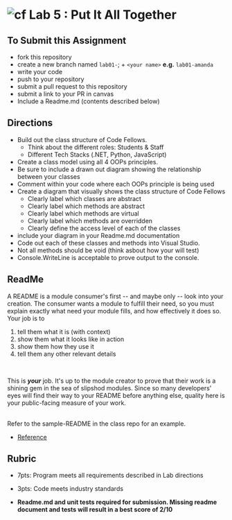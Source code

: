 ![cf](http://i.imgur.com/7v5ASc8.png) Lab 5 : Put It All Together
=====================================

## To Submit this Assignment
- fork this repository
- create a new branch named `lab01-`; + `<your name>` **e.g.** `lab01-amanda`
- write your code
- push to your repository
- submit a pull request to this repository
- submit a link to your PR in canvas
- Include a Readme.md (contents described below)

## Directions
- Build out the class structure of Code Fellows.
	- Think about the different roles: Students & Staff
	- Different Tech Stacks (.NET, Python, JavaScript)
- Create a class model using all 4 OOPs principles. 
- Be sure to include a drawn out diagram showing the relationship between your classes
- Comment within your code where each OOPs principle is being used
- Create a diagram that visually shows the class structure of Code Fellows
	- Clearly label which classes are abstract
	- Clearly label which methods are abstract
	- Clearly label which methods are virtual
	- Clearly label which methods are overridden 
	- Clearly define the access level of each of the classes
- include your diagram in your Readme.md documentation
- Code out each of these classes and methods into Visual Studio. 
- Not all methods should be void (think asbout how your will test)
- Console.WriteLine is acceptable to prove output to the console. 

## ReadMe
A README is a module consumer's first -- and maybe only -- look into your creation. The consumer wants a module to fulfill their need, so you must explain exactly what need your module fills, and how effectively it does so.
<br />
Your job is to
1. tell them what it is (with context)
2. show them what it looks like in action
3. show them how they use it
4. tell them any other relevant details
<br />

This is ***your*** job. It's up to the module creator to prove that their work is a shining gem in the sea of slipshod modules. 
Since so many developers' eyes will find their way to your README before anything else, quality here is your public-facing measure of your work.

<br /> Refer to the sample-README in the class repo for an example. 
- [Reference](https://github.com/noffle/art-of-readme)

## Rubric
- 7pts: Program meets all requirements described in Lab directions
- 3pts: Code meets industry standards

- **Readme.md and unit tests required for submission. Missing readme document and tests will result in a best score of 2/10**
